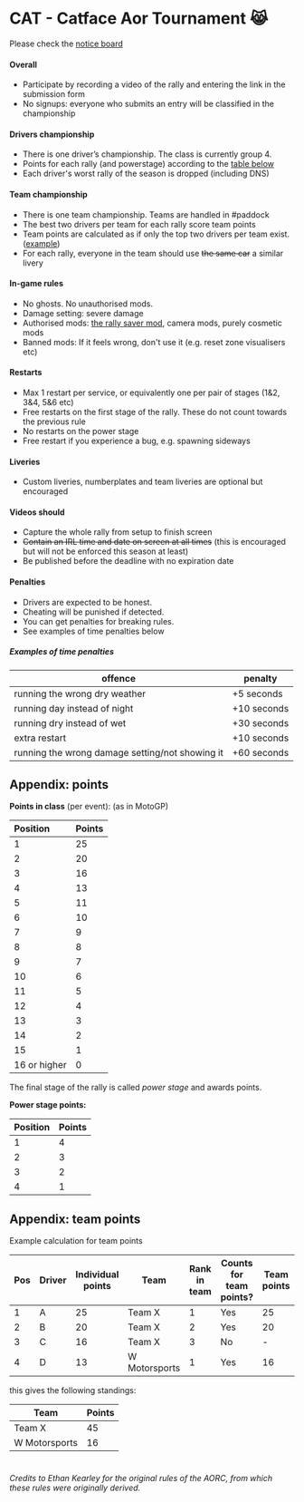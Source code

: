# CAT - Catface Aor Tournament 😹

Please check the [notice board](https://github.com/xlsrln/cat/blob/main/news.md)

#### Overall
- Participate by recording a video of the rally and entering the link in the submission form
- No signups: everyone who submits an entry will be classified in the championship

#### Drivers championship
- There is one driver’s championship. The class is currently group 4.
- Points for each rally (and powerstage) according to the [table below](https://github.com/xlsrln/cat/edit/main/cat_rules.md#appendix-points)
- Each driver's worst rally of the season is dropped (including DNS)

#### Team championship
- There is one team championship. Teams are handled in #paddock
- The best two drivers per team for each rally score team points
- Team points are calculated as if only the top two drivers per team exist. ([example](https://github.com/xlsrln/cat/edit/main/cat_rules.md#appendix-team-points))
- For each rally, everyone in the team should use ~~the same car~~ a similar livery

#### In-game rules
- No ghosts. No unauthorised mods.
- Damage setting: severe damage
- Authorised mods: [the rally saver mod](https://www.nexusmods.com/artofrally/mods/6), camera mods, purely cosmetic mods
- Banned mods: If it feels wrong, don't use it (e.g. reset zone visualisers etc)

#### Restarts
- Max 1 restart per service, or equivalently one per pair of stages (1&2, 3&4, 5&6 etc)
- Free restarts on the first stage of the rally. These do not count towards the previous rule
- No restarts on the power stage
- Free restart if you experience a bug, e.g. spawning sideways

#### Liveries
- Custom liveries, numberplates and team liveries are optional but encouraged

#### Videos should
- Capture the whole rally from setup to finish screen
- ~~Contain an IRL time and date on screen at all times~~ (this is encouraged but will not be enforced this season at least)
- Be published before the deadline with no expiration date

#### Penalties
- Drivers are expected to be honest. 
- Cheating will be punished if detected.
- You can get penalties for breaking rules. 
- See examples of time penalties below

##### Examples of time penalties

| offence | penalty |
| ----------------------------------------------- | ----------- |
| running the wrong dry weather                   | +5 seconds  |
| running day instead of night                    | +10 seconds |
| running dry instead of wet                      | +30 seconds |
| extra restart                                   | +10 seconds |
| running the wrong damage setting/not showing it | +60 seconds |


## Appendix: points

**Points in class** (per event): (as in MotoGP)

|Position|Points|
|:----|:----|
|1|25|
|2|20|
|3|16|
|4|13|
|5|11|
|6|10|
|7|9|
|8|8|
|9|7|
|10|6|
|11|5|
|12|4|
|13|3|
|14|2|
|15|1|
|16 or higher|0|


The final stage of the rally is called _power stage_ and awards points.

**Power stage points:**

|Position|Points|
|:----|:----|
|1|4|
|2|3|
|3|2|
|4|1|


## Appendix: team points

Example calculation for team points

| Pos   | Driver | Individual points | Team          | Rank in team | Counts for team points? | Team points |
| ----- | ------ | ----------------- | ------------- | ------------ | ----------------------- | ----------- |
| 1     | A   | 25                | Team X        | 1            | Yes                     | 25 |
| 2     | B   | 20                | Team X        | 2            | Yes                     | 20 |
| 3     | C   | 16                | Team X        | 3            | No                      | \- |
| 4     | D   | 13                | W Motorsports | 1            | Yes                     | 16 |

this gives the following standings:

| Team          | Points |
| ------------- | ------ |
| Team X        | 45     |
| W Motorsports | 16     |

#

_Credits to Ethan Kearley for the original rules of the AORC, from which these rules were originally derived._
